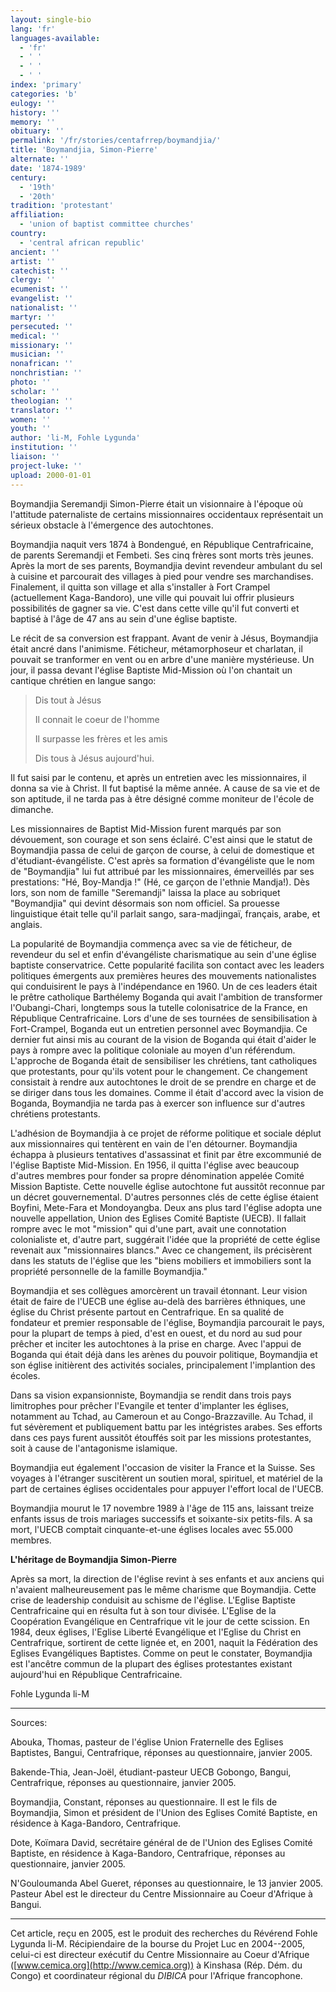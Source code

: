 ```yaml
---
layout: single-bio
lang: 'fr'
languages-available:
  - 'fr'
  - ' '
  - ' '
  - ' '
index: 'primary'
categories: 'b'
eulogy: ''
history: ''
memory: ''
obituary: ''
permalink: '/fr/stories/centafrrep/boymandjia/'
title: 'Boymandjia, Simon-Pierre'
alternate: ''
date: '1874-1989'
century:
  - '19th'
  - '20th'
tradition: 'protestant'
affiliation:
  - 'union of baptist committee churches'
country:
  - 'central african republic'
ancient: ''
artist: ''
catechist: ''
clergy: ''
ecumenist: ''
evangelist: ''
nationalist: ''
martyr: ''
persecuted: ''
medical: ''
missionary: ''
musician: ''
nonafrican: ''
nonchristian: ''
photo: ''
scholar: ''
theologian: ''
translator: ''
women: ''
youth: ''
author: 'li-M, Fohle Lygunda'
institution: ''
liaison: ''
project-luke: ''
upload: 2000-01-01
---
```



Boymandjia Seremandji Simon-Pierre était un visionnaire à l'époque où l'attitude paternaliste de certains missionnaires occidentaux représentait un sérieux obstacle à l'émergence des autochtones.

Boymandjia naquit vers 1874 à Bondengué, en République Centrafricaine, de parents Seremandji et Fembeti. Ses cinq frères sont morts très jeunes. Après la mort de ses parents, Boymandjia devint revendeur ambulant du sel à cuisine et parcourait des villages à pied pour vendre ses marchandises. Finalement, il quitta son village et alla s'installer à Fort Crampel (actuellement Kaga-Bandoro), une ville qui pouvait lui offrir plusieurs possibilités de gagner sa vie. C'est dans cette ville qu'il fut converti et baptisé à l'âge de 47 ans au sein d'une église baptiste.

Le récit de sa conversion est frappant. Avant de venir à Jésus, Boymandjia était ancré dans l'animisme. Féticheur, métamorphoseur et charlatan, il pouvait se tranformer en vent ou en arbre d'une manière mystérieuse. Un jour, il passa devant l'église Baptiste Mid-Mission où l'on chantait un cantique chrétien en langue sango:

> Dis tout à Jésus
> 
> Il connait le coeur de l'homme
> 
> Il surpasse les frères et les amis
> 
> Dis tous à Jésus aujourd'hui.
> 

Il fut saisi par le contenu, et après un entretien avec les missionnaires, il donna sa vie à Christ. Il fut baptisé la même année. A cause de sa vie et de son aptitude, il ne tarda pas à être désigné comme moniteur de l'école de dimanche.

Les missionnaires de Baptist Mid-Mission furent marqués par son dévouement, son courage et son sens éclairé. C'est ainsi que le statut de Boymandjia passa de celui de garçon de course, à celui de domestique et d'étudiant-évangéliste. C'est après sa formation d'évangéliste que le nom de "Boymandjia" lui fut attribué par les missionnaires, émerveillés par ses prestations: "Hé, Boy-Mandja !" (Hé, ce garçon de l'ethnie Mandja!). Dès lors, son nom de famille "Seremandji" laissa la place au sobriquet "Boymandjia" qui devint désormais son nom officiel. Sa prouesse linguistique était telle qu'il parlait sango, sara-madjingaï, français, arabe, et anglais.

La popularité de Boymandjia commença avec sa vie de féticheur, de revendeur du sel et enfin d'évangéliste charismatique au sein d'une église baptiste conservatrice. Cette popularité facilita son contact avec les leaders politiques émergents aux premières heures des mouvements nationalistes qui conduisirent le pays à l'indépendance en 1960. Un de ces leaders était le prêtre catholique Barthélemy Boganda qui avait l'ambition de transformer l'Oubangi-Chari, longtemps sous la tutelle colonisatrice de la France, en République Centrafricaine. Lors d'une de ses tournées de sensibilisation à Fort-Crampel, Boganda eut un entretien personnel avec Boymandjia. Ce dernier fut ainsi mis au courant de la vision de Boganda qui était d'aider le pays à rompre avec la politique coloniale au moyen d'un référendum. L'approche de Boganda était de sensibiliser les chrétiens, tant catholiques que protestants, pour qu'ils votent pour le changement. Ce changement consistait à rendre aux autochtones le droit de se prendre en charge et de se diriger dans tous les domaines. Comme il était d'accord avec la vision de Boganda, Boymandjia ne tarda pas à exercer son influence sur d'autres chrétiens protestants.

L'adhésion de Boymandjia à ce projet de réforme politique et sociale déplut aux missionnaires qui tentèrent en vain de l'en détourner. Boymandjia échappa à plusieurs tentatives d'assassinat et finit par être excommunié de l'église Baptiste Mid-Mission. En 1956, il quitta l'église avec beaucoup d'autres membres pour fonder sa propre dénomination appelée Comité Mission Baptiste. Cette nouvelle église autochtone fut aussitôt reconnue par un décret gouvernemental. D'autres personnes clés de cette église étaient Boyfini, Mete-Fara et Mondoyangba. Deux ans plus tard l'église adopta une nouvelle appellation, Union des Eglises Comité Baptiste (UECB). Il fallait rompre avec le mot "mission" qui d'une part, avait une connotation colonialiste et, d'autre part, suggérait l'idée que la propriété de cette église revenait aux "missionnaires blancs."  Avec ce changement, ils précisèrent dans les statuts de l'église que les "biens mobiliers et immobiliers sont la propriété personnelle de la famille Boymandjia."

Boymandjia et ses collègues amorcèrent un travail étonnant. Leur vision était de faire de l'UECB une église au-delà des barrières éthniques, une église du Christ présente partout en Centrafrique. En sa qualité de fondateur et premier responsable de l'église, Boymandjia parcourait le pays, pour la plupart de temps à pied, d'est en ouest, et du nord au sud pour prêcher et inciter les autochtones à la prise en charge. Avec l'appui de Boganda qui était déjà dans les arènes du pouvoir politique, Boymandjia et son église initièrent des activités sociales, principalement l'implantion des écoles.

Dans sa vision expansionniste, Boymandjia se rendit dans trois pays limitrophes pour prêcher l'Evangile et tenter d'implanter les églises, notamment au Tchad, au Cameroun et au Congo-Brazzaville. Au Tchad, il fut sévèrement et publiquement battu par les intégristes arabes. Ses efforts dans ces pays furent aussitôt étouffés soit par les missions protestantes, soit à cause de l'antagonisme islamique.

Boymandjia eut également l'occasion de visiter la France et la Suisse. Ses voyages à l'étranger suscitèrent un soutien moral, spirituel, et matériel de la part de certaines églises occidentales pour appuyer l'effort local de l'UECB.

Boymandjia mourut le 17 novembre 1989 à l'âge de 115 ans, laissant treize enfants issus de trois mariages successifs et soixante-six petits-fils. A sa mort, l'UECB comptait cinquante-et-une églises locales avec 55.000 membres.

**L'héritage de Boymandjia Simon-Pierre**

Après sa mort, la direction de l'église revint à ses enfants et aux anciens qui n'avaient malheureusement pas le même charisme que Boymandjia. Cette crise de leadership conduisit au schisme de l'église. L'Eglise Baptiste Centrafricaine qui en résulta fut à son tour divisée. L'Eglise de la Coopération Evangélique en Centrafrique vit le jour de cette scission. En 1984, deux églises, l'Eglise Liberté Evangélique et l'Eglise du Christ en Centrafrique, sortirent de cette lignée et, en 2001, naquit la Fédération des Eglises Evangéliques Baptistes. Comme on peut le constater, Boymandjia est l'ancêtre commun de la plupart des églises protestantes existant aujourd'hui en République Centrafricaine.

Fohle Lygunda li-M

---

Sources:

Abouka, Thomas, pasteur de l'église Union Fraternelle des Eglises Baptistes, Bangui, Centrafrique, réponses au questionnaire, janvier 2005.

Bakende-Thia, Jean-Joël, étudiant-pasteur UECB Gobongo, Bangui, Centrafrique, réponses au questionnaire, janvier 2005.

Boymandjia, Constant, réponses au questionnaire.  Il est le fils de Boymandjia, Simon et président de l'Union des Eglises Comité Baptiste, en résidence à Kaga-Bandoro, Centrafrique.

Dote, Koïmara David, secrétaire général de de l'Union des Eglises Comité Baptiste, en résidence à Kaga-Bandoro, Centrafrique, réponses au questionnaire, janvier 2005.

N'Gouloumanda Abel Gueret, réponses au questionnaire, le 13 janvier 2005. Pasteur Abel est le directeur du Centre Missionnaire au Coeur d'Afrique à Bangui.

---

Cet article, re&ccedil;u en 2005, est le produit des recherches du R&eacute;v&eacute;rend Fohle Lygunda li-M.  R&eacute;cipiendaire de la bourse du Projet Luc en 2004--2005, celui-ci est directeur ex&eacute;cutif du Centre Missionnaire au Coeur d'Afrique ([www.cemica.org](http://www.cemica.org)) &agrave; Kinshasa (R&eacute;p. D&eacute;m. du Congo) et coordinateur r&eacute;gional du *DIBICA* pour l'Afrique francophone.